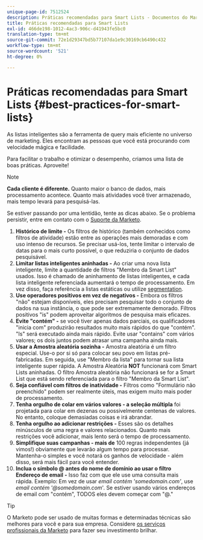 ```yaml
---
unique-page-id: 7512524
description: Práticas recomendadas para Smart Lists - Documentos do Marketo - Documentação do produto
title: Práticas recomendadas para Smart Lists
exl-id: 466de198-1012-4ac3-906c-d41943fe5bc0
translation-type: tm+mt
source-git-commit: 72e1d29347bd5b77107da1e9c30169cb6490c432
workflow-type: tm+mt
source-wordcount: '521'
ht-degree: 0%

---
```


# Práticas recomendadas para Smart Lists {#best-practices-for-smart-lists}

As listas inteligentes são a ferramenta de query mais eficiente no universo de marketing. Eles encontram as pessoas que você está procurando com velocidade mágica e facilidade.

Para facilitar o trabalho e otimizar o desempenho, criamos uma lista de boas práticas. Aproveite!

>[!NOTE]
>
>**Cada cliente é diferente.** Quanto maior o banco de dados, mais processamento acontece. Quanto mais atividades você tiver armazenado, mais tempo levará para pesquisá-las.
>
>Se estiver passando por uma lentidão, tente as dicas abaixo. Se o problema persistir, entre em contato com o [Suporte da Marketo](https://nation.marketo.com/t5/Support/ct-p/Support).

1. **Histórico de limite -** Os filtros de histórico (também conhecidos como filtros de atividade) estão entre as operações mais demoradas e com uso intenso de recursos. Se precisar usá-los, tente limitar o intervalo de datas para o mais curto possível, o que reduziria o conjunto de dados pesquisável.
1. **Limitar listas inteligentes aninhadas -** Ao criar uma nova lista inteligente, limite a quantidade de filtros &quot;Membro da Smart List&quot; usados. Isso é chamado de aninhamento de listas inteligentes, e cada lista inteligente referenciada aumentará o tempo de processamento. Em vez disso, faça referência a listas estáticas ou utilize [segmentation](/help/marketo/product-docs/personalization/segmentation-and-snippets/segmentation/create-a-segmentation.md).
1. **Use operadores positivos em vez de negativos -** Embora os filtros &quot;não&quot; estejam disponíveis, eles precisam pesquisar todo o conjunto de dados na sua instância, o que pode ser extremamente demorado. Filtros positivos &quot;is&quot; podem aproveitar algoritmos de pesquisa mais eficazes.
1. **Evite &quot;contém&quot; -** se você tiver apenas dados parciais, os qualificadores &quot;inicia com&quot; produzirão resultados muito mais rápidos do que &quot;contém&quot;. &quot;Is&quot; será executado ainda mais rápido. Evite usar &quot;contains&quot; com vários valores; os dois juntos podem atrasar uma campanha ainda mais.
1. **Usar a Amostra aleatória sozinha -** Amostra aleatória é um filtro especial. Use-o por si só para colocar seu povo em listas pré-fabricadas. Em seguida, use &quot;Membro da lista&quot; para tornar sua lista inteligente super rápida. A Amostra Aleatória **NOT** funcionará com Smart Lists aninhadas. O filtro Amostra aleatória não funcionará se for a Smart List que está sendo referenciada para o filtro &quot;Membro da Smart List&quot;.
1. **Seja confiável com filtros de inatividade -** Filtros como &quot;Formulário não preenchido&quot; podem ser realmente úteis, mas exigem muito mais poder de processamento.
1. **Tenha orgulho de colar em vários valores - a seleção múltipla**  foi projetada para colar em dezenas ou possivelmente centenas de valores. No entanto, coloque demasiadas coisas e irá abrandar.
1. **Tenha orgulho ao adicionar restrições -** Esses são os detalhes minúsculos de uma regra e valores relacionados. Quanto mais restrições você adicionar, mais lento será o tempo de processamento.
1. **Simplifique suas campanhas - mais de** 100 regras independentes (já vimos!) obviamente que levarão algum tempo para processar. Mantenha-o simples e você notará os ganhos de velocidade - além disso, será mais fácil para você entender.
1. **Inclua o símbolo @ antes do nome de domínio ao usar o filtro Endereço de email** **-** Isso faz com que ele use uma consulta mais rápida. Exemplo: Em vez de usar _email contém &#39;somedomain.com&#39;_, use _email contém &#39;@somedomain.com_&#39;. Se estiver usando vários endereços de email com &quot;contém&quot;, TODOS eles devem começar com &quot;@.&quot;

>[!TIP]
>
>O Marketo pode ser usado de muitas formas e determinadas técnicas são melhores para você e para sua empresa. Considere [os serviços profissionais da Marketo](https://pages2.marketo.com/72-hour-survival-guide.html) para fazer seu investimento brilhar.
